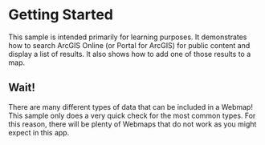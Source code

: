 Getting Started
==========
This sample is intended primarily for learning purposes. 
It demonstrates how to search ArcGIS Online (or Portal for ArcGIS) for public content
and display a list of results. It also shows how to add one of those results to a map.
   
Wait!
---
There are many different types of data that can be included in a Webmap! This sample 
only does a very quick check for the most common types. For this reason, there will
be plenty of Webmaps that do not work as you might expect in this app.
